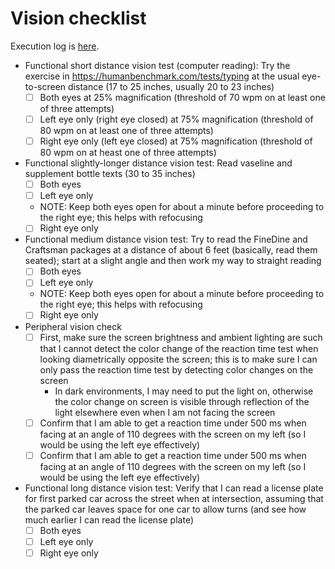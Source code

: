 # Vision checklist

Execution log is [here](../logs/vision-checklist-log.md).

- Functional short distance vision test (computer reading): Try the exercise in https://humanbenchmark.com/tests/typing at the usual eye-to-screen distance (17 to 25 inches, usually 20 to 23 inches)
  - [ ] Both eyes at 25% magnification (threshold of 70 wpm on at least one of three attempts)
  - [ ] Left eye only (right eye closed) at 75% magnification (threshold of 80 wpm on at least one of three attempts)
  - [ ] Right eye only (left eye closed) at 75% magnification (threshold of 80 wpm on at heast one of three attempts)
- Functional slightly-longer distance vision test: Read vaseline and supplement bottle texts (30 to 35 inches)
  - [ ] Both eyes
  - [ ] Left eye only
  - NOTE: Keep both eyes open for about a minute before proceeding to the right eye; this helps with refocusing
  - [ ] Right eye only
- Functional medium distance vision test: Try to read the FineDine and Craftsman packages at a distance of about 6 feet (basically, read them seated); start at a slight angle and then work my way to straight reading
  - [ ] Both eyes
  - [ ] Left eye only
  - NOTE: Keep both eyes open for about a minute before proceeding to the right eye; this helps with refocusing
  - [ ] Right eye only
- Peripheral vision check
  - [ ] First, make sure the screen brightness and ambient lighting are such that I cannot detect the color change of the reaction time test when looking diametrically opposite the screen; this is to make sure I can only pass the reaction time test by detecting color changes on the screen
    - In dark environments, I may need to put the light on, otherwise the color change on screen is visible through reflection of the light elsewhere even when I am not facing the screen
  - [ ] Confirm that I am able to get a reaction time under 500 ms when facing at an angle of 110 degrees with the screen on my left (so I would be using the left eye effectively)
  - [ ] Confirm that I am able to get a reaction time under 500 ms when facing at an angle of 110 degrees with the screen on my left (so I would be using the left eye effectively)
- Functional long distance vision test: Verify that I can read a license plate for first parked car across the street when at intersection, assuming that the parked car leaves space for one car to allow turns (and see how much earlier I can read the license plate)
  - [ ] Both eyes
  - [ ] Left eye only
  - [ ] Right eye only
